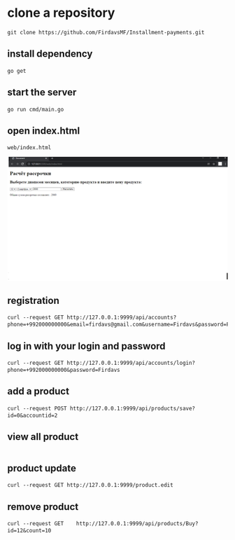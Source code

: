 # clone a repository 
```
git clone https://github.com/FirdavsMF/Installment-payments.git
```
## install dependency
``` 
go get
```

## start the server
```
go run cmd/main.go
```

## open  index.html
```
web/index.html
```

![](https://github.com/FirdavsMF/Installment-payments/blob/master/%D0%B4%D0%BE%D0%BA%D1%83%D0%BC%D0%B5%D0%BD%D1%82%D1%8B/Installment-payments.png?raw=true)

## registration 
```
curl --request GET http://127.0.0.1:9999/api/accounts?phone=+992000000000&email=firdavs@gmail.com&username=Firdavs&password=Firdavs
```

## log in with your login and password
```
curl --request GET http://127.0.0.1:9999/api/accounts/login?phone=+992000000000&password=Firdavs
```

## add a product
```  
curl --request POST http://127.0.0.1:9999/api/products/save?id=0&accountid=2
```

## view all product

``` curl --request GET   http://127.0.0.1:9999/api/products/All
```

## product update
```
curl --request GET http://127.0.0.1:9999/product.edit
```

## remove product
``` 
curl --request GET    http://127.0.0.1:9999/api/products/Buy?id=12&count=10
```

